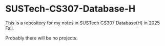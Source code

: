 # SUSTech-CS307-Database-H

This is a repository for my notes in SUSTech CS307 Database(H) in 2025 Fall.

Probably there will be no projects.
